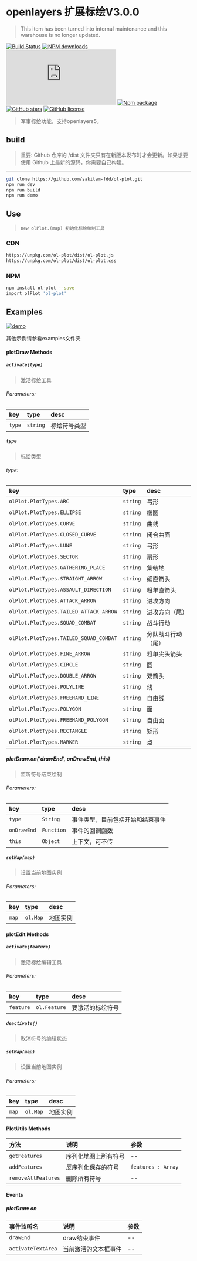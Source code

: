 # openlayers 扩展标绘V3.0.0

> This item has been turned into internal maintenance and this warehouse is no longer updated.

[![Build Status](https://travis-ci.org/sakitam-fdd/ol-plot.svg?branch=master)](https://www.travis-ci.org/sakitam-fdd/ol-plot)
[![NPM downloads](https://img.shields.io/npm/dm/ol-plot.svg)](https://npmjs.org/package/ol-plot)
![JS gzip size](http://img.badgesize.io/https://unpkg.com/ol-plot/dist/ol-plot.js?compression=gzip&label=gzip%20size:%20JS)
[![Npm package](https://img.shields.io/npm/v/ol-plot.svg)](https://www.npmjs.org/package/ol-plot)
[![GitHub stars](https://img.shields.io/github/stars/sakitam-fdd/ol-plot.svg)](https://github.com/sakitam-fdd/ol-plot/stargazers)
[![GitHub license](https://img.shields.io/badge/license-MIT-blue.svg)](https://raw.githubusercontent.com/sakitam-fdd/ol-plot/master/LICENSE)

> 军事标绘功能，支持openlayers5。

## build

> 重要: Github 仓库的 /dist 文件夹只有在新版本发布时才会更新。如果想要使用 Github 上最新的源码，你需要自己构建。

---

```bash
git clone https://github.com/sakitam-fdd/ol-plot.git
npm run dev
npm run build
npm run demo
```

## Use

> `new olPlot.(map) 初始化标绘绘制工具`

### CDN

```bash
https://unpkg.com/ol-plot/dist/ol-plot.js
https://unpkg.com/ol-plot/dist/ol-plot.css
```

### NPM

```bash
npm install ol-plot --save
import olPlot 'ol-plot'
```

## Examples

[![demo](https://raw.githubusercontent.com/sakitam-fdd/ol-plot/V1.0.0/examples/images/demo.png)](https://codepen.io/sakitam-fdd/pen/QMQydz)

其他示例请参看examples文件夹

#### plotDraw Methods

##### `activate(type)`

> 激活标绘工具

###### Parameters:

| key | type | desc |
| :--- | :--- | :---------- |
| `type` | `string` | 标绘符号类型 |

##### `type`

> 标绘类型

###### type:

| key | type | desc |
| :---------------------- | :--- | :---------- |
| `olPlot.PlotTypes.ARC` | `string` | 弓形 |
| `olPlot.PlotTypes.ELLIPSE` | `string` | 椭圆 |
| `olPlot.PlotTypes.CURVE` | `string` | 曲线 |
| `olPlot.PlotTypes.CLOSED_CURVE` | `string` | 闭合曲面 |
| `olPlot.PlotTypes.LUNE` | `string` | 弓形 |
| `olPlot.PlotTypes.SECTOR` | `string` | 扇形 |
| `olPlot.PlotTypes.GATHERING_PLACE` | `string` | 集结地 |
| `olPlot.PlotTypes.STRAIGHT_ARROW` | `string` | 细直箭头 |
| `olPlot.PlotTypes.ASSAULT_DIRECTION` | `string` | 粗单直箭头 |
| `olPlot.PlotTypes.ATTACK_ARROW` | `string` | 进攻方向 |
| `olPlot.PlotTypes.TAILED_ATTACK_ARROW` | `string` | 进攻方向（尾） |
| `olPlot.PlotTypes.SQUAD_COMBAT` | `string` | 战斗行动 |
| `olPlot.PlotTypes.TAILED_SQUAD_COMBAT` | `string` | 分队战斗行动（尾） |
| `olPlot.PlotTypes.FINE_ARROW` | `string` | 粗单尖头箭头 |
| `olPlot.PlotTypes.CIRCLE` | `string` | 圆 |
| `olPlot.PlotTypes.DOUBLE_ARROW` | `string` | 双箭头 |
| `olPlot.PlotTypes.POLYLINE` | `string` | 线 |
| `olPlot.PlotTypes.FREEHAND_LINE` | `string` | 自由线 |
| `olPlot.PlotTypes.POLYGON` | `string` | 面 |
| `olPlot.PlotTypes.FREEHAND_POLYGON` | `string` | 自由面 |
| `olPlot.PlotTypes.RECTANGLE` | `string` | 矩形 |
| `olPlot.PlotTypes.MARKER` | `string` | 点 |

##### plotDraw.on('drawEnd', onDrawEnd, this)

> 监听符号结束绘制

###### Parameters:

| key | type | desc |
| :--- | :--- | :---------- |
| `type` | `String` | 事件类型，目前包括开始和结束事件 |
| `onDrawEnd` | `Function` | 事件的回调函数 |
| `this` | `Object` | 上下文，可不传 |

##### `setMap(map)`

> 设置当前地图实例

###### Parameters:

| key | type | desc |
| :--- | :--- | :---------- |
| `map` | `ol.Map` | 地图实例 |


#### plotEdit Methods

##### `activate(feature)`

> 激活标绘编辑工具

###### Parameters:

| key | type | desc |
| :--- | :--- | :---------- |
| `feature` | `ol.Feature` | 要激活的标绘符号 |

##### `deactivate()`

> 取消符号的编辑状态

##### `setMap(map)`

> 设置当前地图实例

###### Parameters:

| key | type | desc |
| :--- | :--- | :---------- |
| `map` | `ol.Map` | 地图实例 |

#### PlotUtils Methods

| 方法 | 说明 | 参数 |
| :--- | :--- | :---------- |
| `getFeatures` | 序列化地图上所有符号 | -- |
| `addFeatures` | 反序列化保存的符号 | `features : Array` |
| `removeAllFeatures` | 删除所有符号 | -- |

#### Events

##### plotDraw on

| 事件监听名              | 说明 | 参数 |
|:-------------------| :--- | :---------- |
| `drawEnd`          | draw结束事件 | -- |
| `activateTextArea` | 当前激活的文本框事件 | -- |

